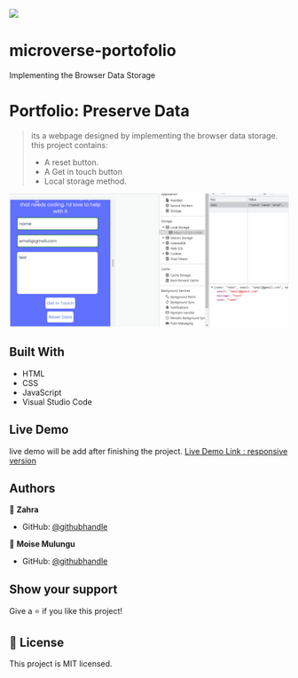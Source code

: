 ![](https://img.shields.io/badge/Microverse-blueviolet)

# microverse-portofolio
Implementing the Browser Data Storage 
 
# Portfolio: Preserve Data

> its a webpage designed by implementing the browser data storage. 
> this project contains:
> - A reset button.
> - A Get in touch button
> - Local storage method.

![screenshot](images/data-storage-screenshot.png)

## Built With

- HTML
- CSS
- JavaScript
- Visual Studio Code

## Live Demo
live demo will be add after finishing the project.
[Live Demo Link : responsive version ](https://raw.githack.com/ZahraArshia/my-portfolio/responsive-version/zahra-portfolio.html)

## Authors

👤 **Zahra**

- GitHub: [@githubhandle](https://github.com/ZahraArshia)

👤 **Moise Mulungu**

- GitHub: [@githubhandle](https://github.com/moise-mulungu)


## Show your support

Give a ⭐️ if you like this project!

## 📝 License

This project is MIT licensed.
